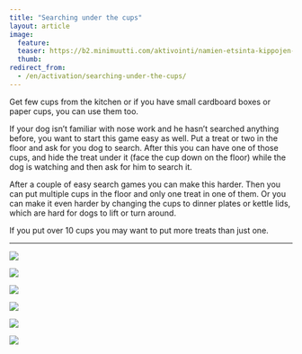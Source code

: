 ```yaml
---
title: "Searching under the cups"
layout: article
image:
  feature:
  teaser: https://b2.minimuutti.com/aktivointi/namien-etsinta-kippojen-alta/DSC42562-245px.jpg
  thumb:
redirect_from:
  - /en/activation/searching-under-the-cups/
---
```


Get few cups from the kitchen or if you have small cardboard boxes or paper cups, you can use them too.

If your dog isn’t familiar with nose work and he hasn’t searched anything before, you want to start this game easy as well. Put a treat or two in the floor and ask for you dog to search. After this you can have one of those cups, and hide the treat under it (face the cup down on the floor) while the dog is watching and then ask for him to search it.

After a couple of easy search games you can make this harder. Then you can put multiple cups in the floor and only one treat in one of them. Or you can make it even harder by changing the cups to dinner plates or kettle lids, which are hard for dogs to lift or turn around.

If you put over 10 cups you may want to put more treats than just one.

---

![](https://b2.minimuutti.com/aktivointi/namien-etsinta-kippojen-alta/DSC30657_2-800px.jpg)

![](https://b2.minimuutti.com/aktivointi/namien-etsinta-kippojen-alta/DSC30665_2-800px.jpg)

![](https://b2.minimuutti.com/aktivointi/namien-etsinta-kippojen-alta/DSC30666_2-800px.jpg)

![](https://b2.minimuutti.com/aktivointi/namien-etsinta-kippojen-alta/DSC42557-800px.jpg)

![](https://b2.minimuutti.com/aktivointi/namien-etsinta-kippojen-alta/DSC42562-800px.jpg)

![](https://b2.minimuutti.com/aktivointi/namien-etsinta-kippojen-alta/DSC42614-800px.jpg)
